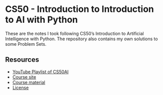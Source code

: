 # CS50 - Introduction to Introduction to AI with Python
These are the notes I took following CS50’s Introduction to Artificial Intelligence with Python. The repository also contains my own solutions to some Problem Sets.

## Resources
* [YouTube Playlist of CS50AI](https://www.youtube.com/playlist?list=PLhQjrBD2T381PopUTYtMSstgk-hsTGkVm)
* [Course site](https://cs50.harvard.edu/ai/2024/)
* [Course material](https://cdn.cs50.net/ai/2023/x/)
* [License](./LICENSE.md)
